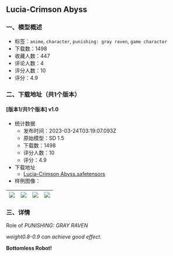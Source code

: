 ## Lucia-Crimson Abyss
### 一、模型概述

- 标签：`anime`, `character`, `punishing: gray raven`, `game character`
- 下载数：1498
- 收藏人数：447
- 评论人数：4
- 评分人数：10
- 评分：4.9

### 二、下载地址（共1个版本）

#### [版本1/共1个版本] v1.0

- 统计数据
  - 发布时间：2023-03-24T03:19:07.093Z
  - 原始模型：SD 1.5
  - 下载数：1498
  - 评分人数：10
  - 评分：4.9
- 下载地址
  - [Lucia-Crimson Abyss.safetensors](https://civitai.com/api/download/models/8986)
- 样例图像：

| <img src="https://image.civitai.com/xG1nkqKTMzGDvpLrqFT7WA/e98ab90c-4f5d-4c9b-786d-50c813558b00/width=450/85983.jpeg" /> | <img src="https://image.civitai.com/xG1nkqKTMzGDvpLrqFT7WA/4e7cf645-af46-4600-673f-8faf8c73c000/width=450/85990.jpeg" /> | <img src="https://image.civitai.com/xG1nkqKTMzGDvpLrqFT7WA/2e8e0c84-8495-47b5-7e63-26e7d7b93600/width=450/85989.jpeg" /> | <img src="https://image.civitai.com/xG1nkqKTMzGDvpLrqFT7WA/2dee48e6-7d2b-46c7-575c-7819a49d1600/width=450/85988.jpeg" /> |
| ---- | ---- | ---- | ---- |


### 三、详情
<p>Role of <em>PUNISHING: GRAY RAVEN</em></p><p><em>weight0.8-0.9 can achieve good effect.</em></p><p><strong>Bottomless Robot!</strong></p>